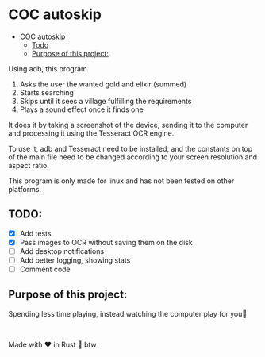 # COC autoskip

<!--toc:start-->
- [COC autoskip](#coc-autoskip)
  - [Todo](#todo)
  - [Purpose of this project:](#purpose-of-this-project)
<!--toc:end-->

Using adb, this program
1. Asks the user the wanted gold and elixir (summed)
1. Starts searching
1. Skips until it sees a village fulfilling the requirements
1. Plays a sound effect once it finds one

It does it by taking a screenshot of the device, sending it to the computer
and processing it using the Tesseract OCR engine.

To use it, adb and Tesseract need to be installed, and the constants on top of the main file
need to be changed according to your screen resolution and aspect ratio.

This program is only made for linux and has not been tested on other platforms.

## TODO:
- [x] Add tests
- [x] Pass images to OCR without saving them on the disk
- [ ] Add desktop notifications
- [ ] Add better logging, showing stats
- [ ] Comment code

## Purpose of this project:
Spending less time playing, instead watching the computer play for you🗿

&nbsp;

Made with ❤  in Rust 🦀 btw
